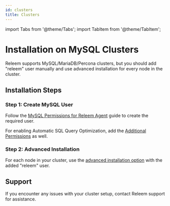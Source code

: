 ```yaml
---
id: clusters
title: Clusters
---
```


import Tabs from '@theme/Tabs';
import TabItem from '@theme/TabItem';

# Installation on MySQL Clusters

Releem supports MySQL/MariaDB/Percona clusters, but you should add "releem" user manually and use advanced installation for every node in the cluster.

## Installation Steps

### Step 1: Create MySQL User

Follow the [MySQL Permissions for Releem Agent](/releem-agent/mysql-permissions) guide to create the required user.

For enabling Automatic SQL Query Optimization, add the [Additional Permissions](/releem-agent/mysql-permissions#additional-database-permissions-required) as well.

### Step 2: Advanced Installation

For each node in your cluster, use the [advanced installation option](/releem-agent/installation-guides/self-managed-servers-manual-installation-linux) with the added "releem" user.

## Support

If you encounter any issues with your cluster setup, contact Releem support for assistance.

